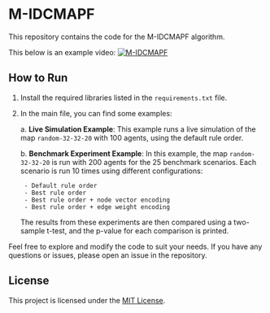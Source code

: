 # M-IDCMAPF

This repository contains the code for the M-IDCMAPF algorithm.

This below is an example video:
[![M-IDCMAPF](https://img.youtube.com/vi/5QSAsHZA1K8/0.jpg)](https://www.youtube.com/watch?v=5QSAsHZA1K8)


## How to Run

1. Install the required libraries listed in the `requirements.txt` file.

2. In the main file, you can find some examples:

    a. **Live Simulation Example**: This example runs a live simulation of the map `random-32-32-20` with 100 agents, using the default rule order.

    b. **Benchmark Experiment Example**: In this example, the map `random-32-32-20` is run with 200 agents for the 25 benchmark scenarios. Each scenario is run 10 times using different configurations:
    
        - Default rule order
        - Best rule order
        - Best rule order + node vector encoding
        - Best rule order + edge weight encoding
        
      The results from these experiments are then compared using a two-sample t-test, and the p-value for each comparison is printed.

Feel free to explore and modify the code to suit your needs. If you have any questions or issues, please open an issue in the repository.

## License

This project is licensed under the [MIT License](LICENSE).
